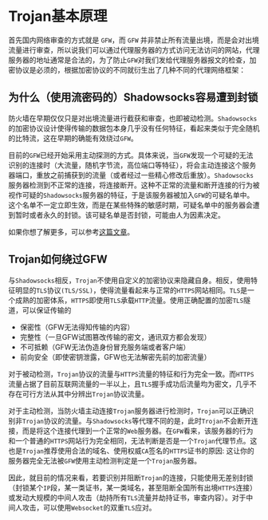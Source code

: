 # Trojan基本原理

首先国内网络审查的方式就是 `GFW`，而 `GFW` 并非禁止所有流量出境，而是会对出境流量进行审查，所以说我们可以通过代理服务器的方式访问无法访问的网站，代理服务器的地址通常是合法的，为了防止`GFW`对我们发给代理服务器报文的检查，加密协议是必须的，根据加密协议的不同就衍生出了几种不同的代理网络框架：

## 为什么（使用流密码的）Shadowsocks容易遭到封锁

防火墙在早期仅仅只是对出境流量进行截获和审查，也即被动检测。`Shadowsocks`的加密协议设计使得传输的数据包本身几乎没有任何特征，看起来类似于完全随机的比特流，这在早期的确能有效绕过`GFW`。

目前的`GFW`已经开始采用主动探测的方式。具体来说，当`GFW`发现一个可疑的无法识别的连接时（大流量，随机字节流，高位端口等特征），将会主动连接这个服务器端口，重放之前捕获到的流量（或者经过一些精心修改后重放）。`Shadowsocks`服务器检测到不正常的连接，将连接断开。这种不正常的流量和断开连接的行为被视作可疑的`Shadowsocks`服务器的特征，于是该服务器被加入`GFW`的可疑名单中。这个名单不一定立即生效，而是在某些特殊的敏感时期，可疑名单中的服务器会遭到暂时或者永久的封锁。该可疑名单是否封锁，可能由人为因素决定。

如果你想了解更多，可以参考[这篇文章](https://gfw.report/blog/gfw_shadowsocks/)。

## Trojan如何绕过GFW

与`Shadowsocks`相反，`Trojan`不使用自定义的加密协议来隐藏自身。相反，使用特征明显的`TLS`协议`(TLS/SSL)`，使得流量看起来与正常的`HTTPS`网站相同。`TLS`是一个成熟的加密体系，`HTTPS`即使用`TLS`承载`HTTP`流量。使用正确配置的加密`TLS`隧道，可以保证传输的

+ 保密性（GFW无法得知传输的内容）
+ 完整性（一旦GFW试图篡改传输的密文，通讯双方都会发现）
+ 不可抵赖（GFW无法伪造身份冒充服务端或者客户端）
+ 前向安全（即使密钥泄露，GFW也无法解密先前的加密流量）

对于被动检测，`Trojan`协议的流量与`HTTPS`流量的特征和行为完全一致。而`HTTPS`流量占据了目前互联网流量的一半以上，且`TLS`握手成功后流量均为密文，几乎不存在可行方法从其中分辨出`Trojan`协议流量。

对于主动检测，当防火墙主动连接`Trojan`服务器进行检测时，`Trojan`可以正确识别非`Trojan`协议的流量。与`Shadowsocks`等代理不同的是，此时`Trojan`不会断开连接，而是将这个连接代理到一个正常的`Web`服务器。在`GFW`看来，该服务器的行为和一个普通的`HTTPS`网站行为完全相同，无法判断是否是一个`Trojan`代理节点。这也是`Trojan`推荐使用合法的域名、使用权威`CA`签名的`HTTPS`证书的原因: 这让你的服务器完全无法被`GFW`使用主动检测判定是一个`Trojan`服务器。

因此，就目前的情况来看，若要识别并阻断`Trojan`的连接，只能使用无差别封锁（封锁某个`IP`段，某一类证书，某一类域名，甚至阻断全国所有出境`HTTPS`连接）或发动大规模的中间人攻击（劫持所有`TLS`流量并劫持证书，审查内容）。对于中间人攻击，可以使用`Websocket`的双重`TLS`应对。
